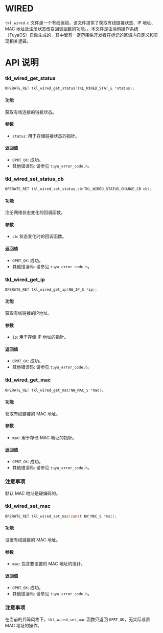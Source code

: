 # WIRED

`tkl_wired.c` 文件是一个有线驱动，该文件提供了获取有线链接状态、IP 地址、MAC 地址及注册状态改变回调函数的功能。。本文件是由涂鸦操作系统（TuyaOS）自动生成的，其中留有一定范围供开发者在标记的区域内自定义和实现相关逻辑。

# API 说明

### tkl_wired_get_status

```c
OPERATE_RET tkl_wired_get_status(TKL_WIRED_STAT_E *status);
```

#### 功能

获取有线连接的链接状态。

#### 参数

- `status`: 用于存储链接状态的指针。

#### 返回值

- `OPRT_OK`: 成功。
- 其他错误码: 请参见 `tuya_error_code.h`。


### tkl_wired_set_status_cb

```c
OPERATE_RET tkl_wired_set_status_cb(TKL_WIRED_STATUS_CHANGE_CB cb);
```

#### 功能

注册网络状态变化的回调函数。

#### 参数

- `cb`: 状态变化时的回调函数。

#### 返回值

- `OPRT_OK`: 成功。
- 其他错误码: 请参见 `tuya_error_code.h`。

### tkl_wired_get_ip

```c
OPERATE_RET tkl_wired_get_ip(NW_IP_S *ip);
```

#### 功能

获取有线链接的IP地址。

#### 参数

- `ip`: 用于存储 IP 地址的指针。

#### 返回值

- `OPRT_OK`: 成功。
- 其他错误码: 请参见 `tuya_error_code.h`。

### tkl_wired_get_mac

```c
OPERATE_RET tkl_wired_get_mac(NW_MAC_S *mac);
```

#### 功能

获取有线链接的 MAC 地址。

#### 参数

- `mac`: 用于存储 MAC 地址的指针。

#### 返回值

- `OPRT_OK`: 成功。
- 其他错误码: 请参见 `tuya_error_code.h`。

### 注意事项

默认 MAC 地址是硬编码的。

### tkl_wired_set_mac

```c
OPERATE_RET tkl_wired_set_mac(const NW_MAC_S *mac);
```

#### 功能

设置有线链接的 MAC 地址。

#### 参数

- `mac`: 包含要设置的 MAC 地址的指针。

#### 返回值

- `OPRT_OK`: 成功。
- 其他错误码: 请参见 `tuya_error_code.h`。

### 注意事项

在当前的代码风格下，`tkl_wired_set_mac` 函数只返回 `OPRT_OK`，无实际设置 MAC 地址的操作。
